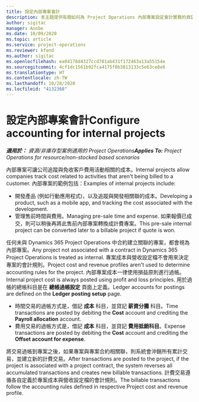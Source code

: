 ```yaml
---
title: 設定內部專案會計
description: 本主題提供有關如何為 Project Operations 內部專案設定會計實務的資訊。
author: sigitac
manager: Annbe
ms.date: 10/09/2020
ms.topic: article
ms.service: project-operations
ms.reviewer: kfend
ms.author: sigitac
ms.openlocfilehash: ea04178d4327ccd701ab431f172463a13a55154e
ms.sourcegitcommit: 4cf1dc1561b92fca4175f0b3813133c5e63ce8e6
ms.translationtype: HT
ms.contentlocale: zh-TW
ms.lasthandoff: 10/28/2020
ms.locfileid: "4132368"
---
```

# <a name="configure-accounting-for-internal-projects"></a><span data-ttu-id="ec3ad-103">設定內部專案會計</span><span class="sxs-lookup"><span data-stu-id="ec3ad-103">Configure accounting for internal projects</span></span>

<span data-ttu-id="ec3ad-104">_**適用於：** 資源/非庫存型案例適用的 Project Operations_</span><span class="sxs-lookup"><span data-stu-id="ec3ad-104">_**Applies To:** Project Operations for resource/non-stocked based scenarios_</span></span>

<span data-ttu-id="ec3ad-105">內部專案可讓公司追蹤與免收客戶費用活動相關的成本。</span><span class="sxs-lookup"><span data-stu-id="ec3ad-105">Internal projects allow companies track cost related to activities that aren't being billed to a customer.</span></span> <span data-ttu-id="ec3ad-106">內部專案的範例包括：</span><span class="sxs-lookup"><span data-stu-id="ec3ad-106">Examples of internal projects include:</span></span>

- <span data-ttu-id="ec3ad-107">開發產品 (例如行動應用程式)，以及追蹤與開發相關聯的成本。</span><span class="sxs-lookup"><span data-stu-id="ec3ad-107">Developing a product, such as a mobile app, and tracking the cost associated with the development.</span></span>
- <span data-ttu-id="ec3ad-108">管理售前時間與費用。</span><span class="sxs-lookup"><span data-stu-id="ec3ad-108">Managing pre-sale time and expense.</span></span> <span data-ttu-id="ec3ad-109">如果報價已成交，則可以稍後再將此售前內部專案轉換成計費專案。</span><span class="sxs-lookup"><span data-stu-id="ec3ad-109">This pre-sale internal project can be converted later to a billable project if quote is won.</span></span>

<span data-ttu-id="ec3ad-110">任何未與 Dynamics 365 Project Operations 中合約建立關聯的專案，都會視為內部專案。</span><span class="sxs-lookup"><span data-stu-id="ec3ad-110">Any project not associated with a contract in Dynamics 365 Project Operations is treated as internal.</span></span> <span data-ttu-id="ec3ad-111">專案成本與營收設定檔不會用來決定專案的會計規則。</span><span class="sxs-lookup"><span data-stu-id="ec3ad-111">Project cost and revenue profiles aren't used to determine accounting rules for the project.</span></span> <span data-ttu-id="ec3ad-112">內部專案成本一律使用損益原則進行過帳。</span><span class="sxs-lookup"><span data-stu-id="ec3ad-112">Internal project cost is always posted using profit and loss principles.</span></span> <span data-ttu-id="ec3ad-113">用於過帳的總帳科目是在 **總帳過帳設定** 頁面上定義。</span><span class="sxs-lookup"><span data-stu-id="ec3ad-113">Ledger accounts for postings are defined on the **Ledger posting setup** page.</span></span>

- <span data-ttu-id="ec3ad-114">時間交易的過帳方式是，借記 **成本** 科目，並貸記 **薪資分攤** 科目。</span><span class="sxs-lookup"><span data-stu-id="ec3ad-114">Time transactions are posted by debiting the **Cost** account and crediting the **Payroll allocation** account.</span></span>
- <span data-ttu-id="ec3ad-115">費用交易的過帳方式是，借記 **成本** 科目，並貸記 **費用抵銷科目**。</span><span class="sxs-lookup"><span data-stu-id="ec3ad-115">Expense transactions are posted by debiting the **Cost** account and crediting the **Offset account for expense**.</span></span>

<span data-ttu-id="ec3ad-116">將交易過帳到專案之後，如果專案與專案合約相關聯，則系統會沖銷所有累計交易，並建立新的計費交易。</span><span class="sxs-lookup"><span data-stu-id="ec3ad-116">After transactions are posted to the project, if the project is associated with a project contract, the system reverses all accumulated transactions and creates new billable transactions.</span></span> <span data-ttu-id="ec3ad-117">計費交易遵循各自定義於專案成本與營收設定檔的會計規則。</span><span class="sxs-lookup"><span data-stu-id="ec3ad-117">The billable transactions follow the accounting rules defined in respective Project cost and revenue profile.</span></span>


